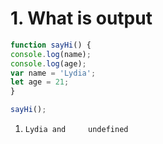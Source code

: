 # 1. What is output
```javascript
function sayHi() {
console.log(name);
console.log(age);
var name = 'Lydia';
let age = 21;
}

sayHi();
```
1.     Lydia and     undefined
